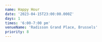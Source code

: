```yaml
---
name: Happy Hour
date: '2023-04-15T23:00:00.000Z'
days: 1
times: '6:00-7:00 pm'
venueName: 'Radisson Grand Place, Brussels'
priority: 8
---
```



